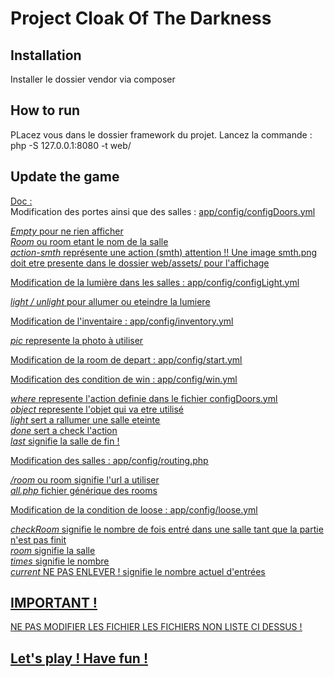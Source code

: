 <h1>Project Cloak Of The Darkness</h1>

<h2>Installation</h2>

Installer le dossier vendor via composer

<h2>How to run</h2>

PLacez vous dans le dossier framework du projet.
Lancez la commande : php -S 127.0.0.1:8080 -t web/

<h2>Update the game</h2>

<u>Doc :</u> 
<br>
Modification des portes ainsi que des salles : <u>app/config/configDoors.yml 

<i>Empty</i> pour ne rien afficher
<br><i>Room</i> ou room etant le nom de la salle
<br><i>action-smth</i> représente une action (smth) attention !! Une image smth.png doit etre presente dans le dossier web/assets/ pour l'affichage

Modification de la lumière dans les salles : <u>app/config/configLight.yml

<i>light / unlight</i> pour allumer ou eteindre la lumiere

Modification de l'inventaire : <u>app/config/inventory.yml  

<i>pic</i> represente la photo à utiliser

Modification de la room de depart : <u>app/config/start.yml

Modification des condition de win : <u>app/config/win.yml

<i>where</i> represente l'action definie dans le fichier configDoors.yml<br>
<i>object</i> represente l'objet qui va etre utilisé<br>
<i>light</i> sert a rallumer une salle eteinte<br>
<i>done</i> sert a check l'action<br>
<i>last</i> signifie la salle de fin !

Modification des salles : <u>app/config/routing.php</u>

<i>/room</i> ou room signifie l'url a utiliser<br>
<i>all.php</i> fichier générique des rooms 

Modification de la condition de loose : <u>app/config/loose.yml</u> 

<i>checkRoom</i> signifie le nombre de fois entré dans une salle tant que la partie n'est pas finit<br>
<i>room</i> signifie la salle<br>
<i>times</i> signifie le nombre<br>
<i>current</i> NE PAS ENLEVER ! signifie le nombre actuel d'entrées<br>

<h2>IMPORTANT !</h2>

NE PAS MODIFIER LES FICHIER LES FICHIERS NON LISTE CI DESSUS !

<h2>Let's play ! Have fun !</h2>
